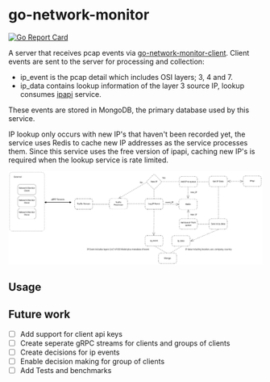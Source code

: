 # go-network-monitor

[![Go Report Card](https://goreportcard.com/badge/github.com/shammalie/go-network-monitor)](https://goreportcard.com/report/github.com/shammalie/go-network-monitor)

A server that receives pcap events via
[go-network-monitor-client](https://github.com/shammalie/go-network-monitor-client).
Client events are sent to the server for processing and collection:

- ip_event is the pcap detail which includes OSI layers; 3, 4 and 7.
- ip_data contains lookup information of the layer 3 source IP, lookup consumes
  [ipapi](https://ipapi.co/api/?go#complete-location) service.

These events are stored in MongoDB, the primary database used by this service.

IP lookup only occurs with new IP's that haven't been recorded yet, the service
uses Redis to cache new IP addresses as the service processes them. Since this service uses
the free version of ipapi, caching new IP's is required when the lookup service is rate limited.

![Diagram showing the process for go-network-monitor, version 1.](diagrams/network_monitor_v1.svg)

## Usage

## Future work

- [ ] Add support for client api keys
- [ ] Create seperate gRPC streams for clients and groups of clients
- [ ] Create decisions for ip events
- [ ] Enable decision making for group of clients
- [ ] Add Tests and benchmarks
